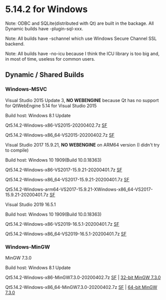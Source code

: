 # 5.14.2 for Windows

Note: ODBC and SQLite(distributed with Qt) are built in the backage. All Dynamic builds have -plugin-sql-xxx.

Note: All builds have -schannel which use Windows Secure Channel SSL backend.

Note: All builds have -no-icu because I think the ICU library is too big and, in most of time, useless for common users.

## Dynamic / Shared Builds

### Windows-MSVC

Visual Studio 2015 Update 3, __NO WEBENGINE__ because Qt has no support for QtWebEngine 5.14 for Visual Studio 2015

Build host: Windows 8.1 Update

Qt5.14.2-Windows-x86-VS2015-20200402.7z [SF](https://sourceforge.net/projects/fsu0413-qtbuilds/files/Qt5.14/Windows-x86/Qt5.14.2-Windows-x86-VS2015-20200402.7z)

Qt5.14.2-Windows-x86_64-VS2015-20200402.7z [SF](https://sourceforge.net/projects/fsu0413-qtbuilds/files/Qt5.14/Windows-x86_64/Qt5.14.2-Windows-x86_64-VS2015-20200402.7z)

Visual Studio 2017 15.9.21, __NO WEBENGINE__ on ARM64 version (I didn't try to compile)

Build host: Windows 10 1909(Build 10.0.18363)

Qt5.14.2-Windows-x86-VS2017-15.9.21-20200401.7z [SF](https://sourceforge.net/projects/fsu0413-qtbuilds/files/Qt5.14/Windows-x86/Qt5.14.2-Windows-x86-VS2017-15.9.21-20200401.7z)

Qt5.14.2-Windows-x86_64-VS2017-15.9.21-20200401.7z [SF](https://sourceforge.net/projects/fsu0413-qtbuilds/files/Qt5.14/Windows-x86_64/Qt5.14.2-Windows-x86_64-VS2017-15.9.21-20200401.7z)

Qt5.14.2-Windows-arm64-VS2017-15.9.21-XWindows-x86_64-VS2017-15.9.21-20200401.7z [SF](https://sourceforge.net/projects/fsu0413-qtbuilds/files/Qt5.14/Windows-arm64/Qt5.14.2-Windows-arm64-VS2017-15.9.21-XWindows-x86_64-VS2017-15.9.21-20200401.7z)

Visual Studio 2019 16.5.1

Build host: Windows 10 1909(Build 10.0.18363)

Qt5.14.2-Windows-x86-VS2019-16.5.1-20200401.7z [SF](https://sourceforge.net/projects/fsu0413-qtbuilds/files/Qt5.14/Windows-x86/Qt5.14.2-Windows-x86-VS2019-16.5.1-20200401.7z)

Qt5.14.2-Windows-x86_64-VS2019-16.5.1-20200401.7z [SF](https://sourceforge.net/projects/fsu0413-qtbuilds/files/Qt5.14/Windows-x86_64/Qt5.14.2-Windows-x86_64-VS2019-16.5.1-20200401.7z)

### Windows-MinGW

MinGW 7.3.0

Build host: Windows 8.1 Update

Qt5.14.2-Windows-x86-MinGW7.3.0-20200402.7z [SF](https://sourceforge.net/projects/fsu0413-qtbuilds/files/Qt5.14/Windows-x86/Qt5.14.2-Windows-x86-MinGW7.3.0-20200402.7z) | [32-bit MinGW 7.3.0](https://sourceforge.net/projects/mingw-w64/files/Toolchains%20targetting%20Win32/Personal%20Builds/mingw-builds/7.3.0/threads-posix/dwarf/i686-7.3.0-release-posix-dwarf-rt_v5-rev0.7z)

Qt5.14.2-Windows-x86_64-MinGW7.3.0-20200402.7z [SF](https://sourceforge.net/projects/fsu0413-qtbuilds/files/Qt5.14/Windows-x86_64/Qt5.14.2-Windows-x86_64-MinGW7.3.0-20200402.7z) | [64-bit MinGW 7.3.0](https://sourceforge.net/projects/mingw-w64/files/Toolchains%20targetting%20Win64/Personal%20Builds/mingw-builds/7.3.0/threads-posix/seh/x86_64-7.3.0-release-posix-seh-rt_v5-rev0.7z)
